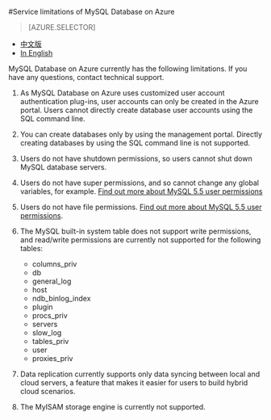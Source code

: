 <properties linkid="" urlDisplayName="" pageTitle="Understand the service limitations of MySQL Database on Azure – Microsoft Azure cloud" metakeywords="Azure Cloud, technical documentation, documents and resources, MySQL, database, service restrictions and limitations, Azure MySQL, MySQL PaaS, Azure MySQL PaaS, Azure MySQL Service, Azure RDS" description="This article helps you understand the service limitations of MySQL Database on Azure during the period of this public preview version. Contact technical support if you have any questions about specific operations." metaCanonical="" services="MySQL" documentationCenter="Services" title="" authors="" solutions="" manager="" editor="" />

<tags ms.service="mysql" ms.date="" wacn.date="12/28/2015"/>

#Service limitations of MySQL Database on Azure
> [AZURE.SELECTOR]
- [中文版](/documentation/articles/mysql-database-operation-limitation)
- [In English](/documentation/articles/mysql-database-enus-operation-limitation)

MySQL Database on Azure currently has the following limitations. If you have any questions, contact technical support.


1.	As MySQL Database on Azure uses customized user account authentication plug-ins, user accounts can only be created in the Azure portal. Users cannot directly create database user accounts using the SQL command line.
2.	You can create databases only by using the management portal. Directly creating databases by using the SQL command line is not supported. 
3.	Users do not have shutdown permissions, so users cannot shut down MySQL database servers.
4.	Users do not have super permissions, and so cannot change any global variables, for example. [Find out more about MySQL 5.5 user permissions](https://dev.mysql.com/doc/refman/5.5/en/privileges-provided.html)
5.	Users do not have file permissions. [Find out more about MySQL 5.5 user permissions](https://dev.mysql.com/doc/refman/5.5/en/privileges-provided.html).
6.	The MySQL built-in system table does not support write permissions, and read/write permissions are currently not supported for the following tables:

	* columns_priv
	* db
	* general_log
	* host
	* ndb_binlog_index
	* plugin
	* procs_priv
	* servers
	* slow_log
	* tables_priv
	* user
	* proxies_priv

7.	Data replication currently supports only data syncing between local and cloud servers, a feature that makes it easier for users to build hybrid cloud scenarios.
8.	The MyISAM storage engine is currently not supported.



<!--HONumber=81-->